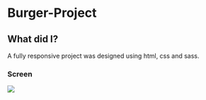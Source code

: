 # Burger-Project

## What did I?
A fully responsive project was designed using html, css and sass.

### Screen
![](screen.gif)
